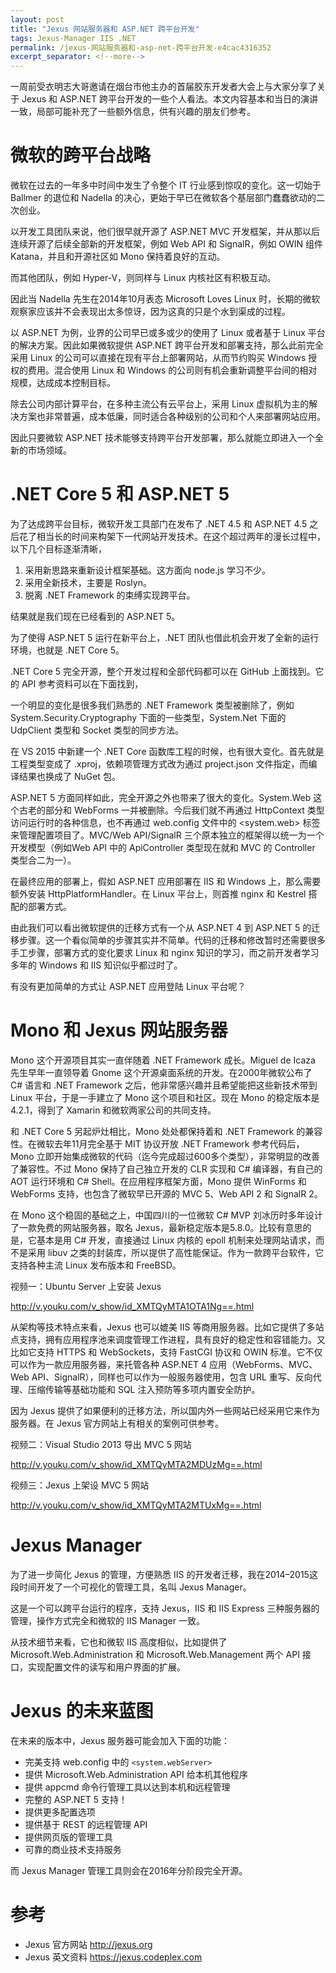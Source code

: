 ```yaml
---
layout: post
title: "Jexus 网站服务器和 ASP.NET 跨平台开发"
tags: Jexus-Manager IIS .NET
permalink: /jexus-网站服务器和-asp-net-跨平台开发-e4cac4316352
excerpt_separator: <!--more-->
---
```

一周前受衣明志大哥邀请在烟台市他主办的首届胶东开发者大会上与大家分享了关于 Jexus 和 ASP.NET 跨平台开发的一些个人看法。本文内容基本和当日的演讲一致，局部可能补充了一些额外信息，供有兴趣的朋友们参考。
<!--more-->

# 微软的跨平台战略

微软在过去的一年多中时间中发生了令整个 IT 行业感到惊叹的变化。这一切始于 Ballmer 的退位和 Nadella 的决心，更始于早已在微软各个基层部门蠢蠢欲动的二次创业。

以开发工具团队来说，他们很早就开源了 ASP.NET MVC 开发框架，并从那以后连续开源了后续全部新的开发框架，例如 Web API 和 SignalR，例如 OWIN 组件 Katana，并且和开源社区如 Mono 保持着良好的互动。

而其他团队，例如 Hyper-V，则同样与 Linux 内核社区有积极互动。

因此当 Nadella 先生在2014年10月表态 Microsoft Loves Linux 时，长期的微软观察家应该并不会表现出太多惊讶，因为这真的只是个水到渠成的过程。

以 ASP.NET 为例，业界的公司早已或多或少的使用了 Linux 或者基于 Linux 平台的解决方案。因此如果微软提供 ASP.NET 跨平台开发和部署支持，那么此前完全采用 Linux 的公司可以直接在现有平台上部署网站，从而节约购买 Windows 授权的费用。混合使用 Linux 和 Windows 的公司则有机会重新调整平台间的相对规模，达成成本控制目标。

除去公司内部计算平台，在多种主流公有云平台上，采用 Linux 虚拟机为主的解决方案也非常普遍，成本低廉，同时适合各种级别的公司和个人来部署网站应用。

因此只要微软 ASP.NET 技术能够支持跨平台开发部署，那么就能立即进入一个全新的市场领域。

# .NET Core 5 和 ASP.NET 5

为了达成跨平台目标，微软开发工具部门在发布了 .NET 4.5 和 ASP.NET 4.5 之后花了相当长的时间来构架下一代网站开发技术。在这个超过两年的漫长过程中，以下几个目标逐渐清晰，

1. 采用新思路来重新设计框架基础。这方面向 node.js 学习不少。
1. 采用全新技术，主要是 Roslyn。
1. 脱离 .NET Framework 的束缚实现跨平台。

结果就是我们现在已经看到的 ASP.NET 5。

为了使得 ASP.NET 5 运行在新平台上，.NET 团队也借此机会开发了全新的运行环境，也就是 .NET Core 5。

.NET Core 5 完全开源，整个开发过程和全部代码都可以在 GitHub 上面找到。它的 API 参考资料可以在下面找到，

一个明显的变化是很多我们熟悉的 .NET Framework 类型被删除了，例如 System.Security.Cryptography 下面的一些类型，System.Net 下面的 UdpClient 类型和 Socket 类型的同步方法。

在 VS 2015 中新建一个 .NET Core 函数库工程的时候，也有很大变化。首先就是工程类型变成了 .xproj，依赖项管理方式改为通过 project.json 文件指定，而编译结果也换成了 NuGet 包。

ASP.NET 5 方面同样如此，完全开源之外也带来了很大的变化。System.Web 这个古老的部分和 WebForms 一并被删除。今后我们就不再通过 HttpContext 类型访问运行时的各种信息，也不再通过 web.config 文件中的 <system.web> 标签来管理配置项目了。MVC/Web API/SignalR 三个原本独立的框架得以统一为一个开发模型（例如Web API 中的 ApiController 类型现在就和 MVC 的 Controller 类型合二为一）。

在最终应用的部署上，假如 ASP.NET 应用部署在 IIS 和 Windows 上，那么需要额外安装 HttpPlatformHandler。在 Linux 平台上，则首推 nginx 和 Kestrel 搭配的部署方式。

由此我们可以看出微软提供的迁移方式有一个从 ASP.NET 4 到 ASP.NET 5 的迁移步骤。这一个看似简单的步骤其实并不简单。代码的迁移和修改暂时还需要很多手工步骤，部署方式的变化要求 Linux 和 nginx 知识的学习，而之前开发者学习多年的 Windows 和 IIS 知识似乎都过时了。

有没有更加简单的方式让 ASP.NET 应用登陆 Linux 平台呢？

# Mono 和 Jexus 网站服务器

Mono 这个开源项目其实一直伴随着 .NET Framework 成长。Miguel de Icaza 先生早年一直领导着 Gnome 这个开源桌面系统的开发。在2000年微软公布了 C# 语言和 .NET Framework 之后，他非常感兴趣并且希望能把这些新技术带到 Linux 平台，于是一手建立了 Mono 这个项目和社区。现在 Mono 的稳定版本是 4.2.1，得到了 Xamarin 和微软两家公司的共同支持。

和 .NET Core 5 另起炉灶相比，Mono 处处都保持着和 .NET Framework 的兼容性。在微软去年11月完全基于 MIT 协议开放 .NET Framework 参考代码后，Mono 立即开始集成微软的代码（迄今完成超过600多个类型），非常明显的改善了兼容性。不过 Mono 保持了自己独立开发的 CLR 实现和 C# 编译器，有自己的 AOT 运行环境和 C# Shell。在应用程序框架方面，Mono 提供 WinForms 和 WebForms 支持，也包含了微软早已开源的 MVC 5、Web API 2 和 SignalR 2。

在 Mono 这个稳固的基础之上，中国四川的一位微软 C# MVP 刘冰历时多年设计了一款免费的网站服务器，取名 Jexus，最新稳定版本是5.8.0。比较有意思的是，它基本是用 C# 开发，直接通过 Linux 内核的 epoll 机制来处理网站请求，而不是采用 libuv 之类的封装库，所以提供了高性能保证。作为一款跨平台软件，它支持各种主流 Linux 发布版本和 FreeBSD。

视频一：Ubuntu Server 上安装 Jexus

http://v.youku.com/v_show/id_XMTQyMTA1OTA1Ng==.html

从架构等技术特点来看，Jexus 也可以媲美 IIS 等商用服务器。比如它提供了多站点支持，拥有应用程序池来调度管理工作进程，具有良好的稳定性和容错能力。又比如它支持 HTTPS 和 WebSockets，支持 FastCGI 协议和 OWIN 标准。它不仅可以作为一款应用服务器，来托管各种 ASP.NET 4 应用（WebForms、MVC、Web API、SignalR），同样也可以作为一般服务器使用，包含 URL 重写、反向代理、压缩传输等基础功能和 SQL 注入预防等多项内置安全防护。

因为 Jexus 提供了如果便利的迁移方法，所以国内外一些网站已经采用它来作为服务器。在 Jexus 官方网站上有相关的案例可供参考。

视频二：Visual Studio 2013 导出 MVC 5 网站

http://v.youku.com/v_show/id_XMTQyMTA2MDUzMg==.html

视频三：Jexus 上架设 MVC 5 网站

http://v.youku.com/v_show/id_XMTQyMTA2MTUxMg==.html

# Jexus Manager

为了进一步简化 Jexus 的管理，方便熟悉 IIS 的开发者迁移，我在2014–2015这段时间开发了一个可视化的管理工具，名叫 Jexus Manager。

这是一个可以跨平台运行的程序，支持 Jexus，IIS 和 IIS Express 三种服务器的管理，操作方式完全和微软的 IIS Manager 一致。

从技术细节来看，它也和微软 IIS 高度相似，比如提供了 Microsoft.Web.Administration 和 Microsoft.Web.Management 两个 API 接口，实现配置文件的读写和用户界面的扩展。

# Jexus 的未来蓝图

在未来的版本中，Jexus 服务器可能会加入下面的功能：

* 完美支持 web.config 中的 `<system.webServer>`
* 提供 Microsoft.Web.Administration API 给本机其他程序
* 提供 appcmd 命令行管理工具以达到本机和远程管理
* 完整的 ASP.NET 5 支持！
* 提供更多配置选项
* 提供基于 REST 的远程管理 API
* 提供网页版的管理工具
* 可靠的商业技术支持服务

而 Jexus Manager 管理工具则会在2016年分阶段完全开源。

# 参考

* Jexus 官方网站 http://jexus.org
* Jexus 英文资料 https://jexus.codeplex.com
